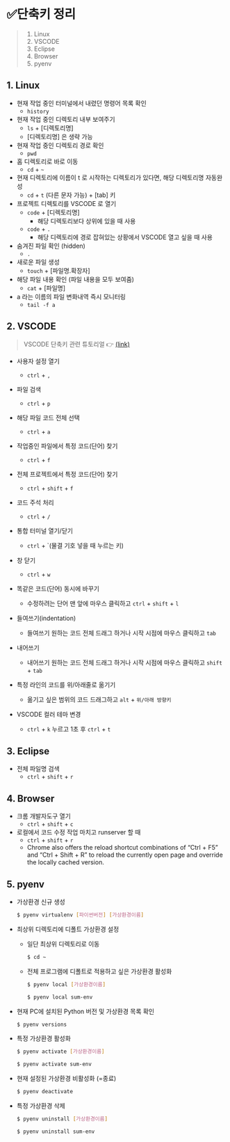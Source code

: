 # ✅단축키 정리

> 1. Linux
> 2. VSCODE
> 3. Eclipse
> 4. Browser
> 5. pyenv



## 1. Linux

- 현재 작업 중인 터미널에서 내렸던 명령어 목록 확인
  - `history`
- 현재 작업 중인 디렉토리 내부 보여주기
  - `ls` + [디렉토리명]
  - [디렉토리명] 은 생략 가능
- 현재 작업 중인 디렉토리 경로 확인
  - `pwd`
- 홈 디렉토리로 바로 이동
  - `cd` + `~`
- 현재 디렉토리에 이름이 t 로 시작하는 디렉토리가 있다면, 해당 디렉토리명 자동완성
  - `cd` + `t` (다른 문자 가능) + [tab] 키
- 프로젝트 디렉토리를 VSCODE 로 열기
  - `code` + [디렉토리명]
    - 해당 디렉토리보다 상위에 있을 때 사용
  - `code` + `.`
    - 해당 디렉토리에 경로 잡혀있는 상황에서 VSCODE 열고 싶을 때 사용
- 숨겨진 파일 확인 (hidden)
  - `.`
- 새로운 파일 생성
  - `touch` + [파일명.확장자]
- 해당 파일 내용 확인 (파일 내용을 모두 보여줌)
  - `cat` + [파일명]
- a 라는 이름의 파일 변화내역 즉시 모니터링
  - `tail -f a` 



## 2. VSCODE

> VSCODE 단축키 관련 튜토리얼 👉 [(link)](https://demun.github.io/vscode-tutorial/shortcuts/)

- 사용자 설정 열기
  - `ctrl` + `,`
- 파일 검색
  - `ctrl` + `p`

- 해당 파일 코드 전체 선택
  - `ctrl` + `a`
- 작업중인 파일에서 특정 코드(단어) 찾기
  - `ctrl` + `f`

- 전체 프로젝트에서 특정 코드(단어) 찾기
  - `ctrl` + `shift` + `f`

- 코드 주석 처리
  - `ctrl` + `/`

- 통합 터미널 열기/닫기
  - `ctrl` + `(물결 기호 넣을 때 누르는 키)

- 창 닫기
  - `ctrl` + `w`
- 똑같은 코드(단어) 동시에 바꾸기
  - 수정하려는 단어 맨 앞에 마우스 클릭하고 `ctrl` + `shift` + `l` 
- 들여쓰기(indentation)
  - 들여쓰기 원하는 코드 전체 드래그 하거나 시작 시점에 마우스 클릭하고 `tab`
- 내어쓰기
  - 내어쓰기 원하는 코드 전체 드래그 하거나 시작 시점에 마우스 클릭하고 `shift` + `tab`
- 특정 라인의 코드를 위/아래줄로 옮기기
  - 옮기고 싶은 범위의 코드 드래그하고 `alt` + `위/아래 방향키`

- VSCODE 컬러 테마 변경
  - `ctrl` + `k` 누르고 1초 후 `ctrl` + `t`



## 3. Eclipse

- 전체 파일명 검색
  - `ctrl` + `shift` + `r`



## 4. Browser

- 크롬 개발자도구 열기
  - `ctrl` + `shift` + `c`
- 로컬에서 코드 수정 작업 마치고 runserver 할 때
  - `ctrl` + `shift` + `r`
  - Chrome also offers the reload shortcut combinations of “Ctrl + F5” and “Ctrl + Shift + R” to reload the currently open page and override the locally cached version.



## 5. pyenv

- 가상환경 신규 생성

  ```bash
  $ pyenv virtualenv [파이썬버전] [가상환경이름]
  ```

- 최상위 디렉토리에 디폴트 가상환경 설정

  - 일단 최상위 디렉토리로 이동

    ```bash
    $ cd ~
    ```

  - 전체 프로그램에 디폴트로 적용하고 싶은 가상환경 활성화

    ```bash
    $ pyenv local [가상환경이름]
    
    $ pyenv local sum-env
    ```

- 현재 PC에 설치된 Python 버전 및 가상환경 목록 확인

  ```bash
  $ pyenv versions
  ```

- 특정 가상환경 활성화

  ```bash
  $ pyenv activate [가상환경이름]
  
  $ pyenv activate sum-env
  ```

- 현재 설정된 가상환경 비활성화 (=종료)

  ```bash
  $ pyenv deactivate
  ```

- 특정 가상환경 삭제

  ```bash
  $ pyenv uninstall [가상환경이름]
  
  $ pyenv uninstall sum-env
  ```

  
